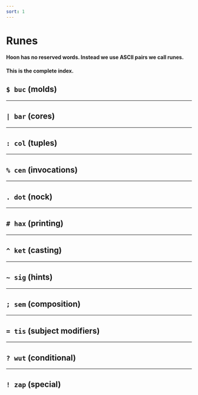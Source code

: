 ```yaml
---
sort: 1
---
```


Runes
=====

#### Hoon has no reserved words.  Instead we use ASCII pairs we call runes.  

#### This is the complete index.

<div class="book">

## `$ buc` (molds) 

<list src="bc" dataPreview="true" className="runes" childIsFragment="true"></list>

---

## `| bar` (cores) 

<list src="br" dataPreview="true" className="runes" childIsFragment="true"></list>

---

## `: col` (tuples) 

<list src="cl" dataPreview="true" className="runes" childIsFragment="true"></list>

---

## `% cen` (invocations) 

<list src="cn" dataPreview="true" className="runes" childIsFragment="true"></list>

---

## `. dot` (nock) 

<list src="dt" dataPreview="true" className="runes" childIsFragment="true"></list>

---

## `# hax` (printing) 

<list src="hx" dataPreview="true" className="runes" childIsFragment="true"></list>

---

## `^ ket` (casting) 

<list src="kt" dataPreview="true" className="runes" childIsFragment="true"></list>

---

## `~ sig` (hints) 

<list src="sg" dataPreview="true" className="runes" childIsFragment="true"></list>

---

## `; sem` (composition) 

<list src="sm" dataPreview="true" className="runes" childIsFragment="true"></list>

---

## `= tis` (subject modifiers) 

<list src="ts" dataPreview="true" className="runes" childIsFragment="true"></list>

---

## `? wut` (conditional) 

<list src="wt" dataPreview="true" className="runes" childIsFragment="true"></list>

---

## `! zap` (special) 

<list src="zp" dataPreview="true" className="runes" childIsFragment="true"></list>

</div>
